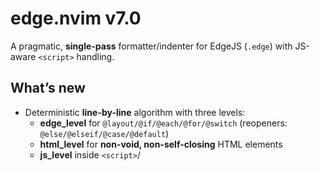 # edge.nvim v7.0

A pragmatic, **single-pass** formatter/indenter for EdgeJS (`.edge`) with JS-aware `<script>` handling.

## What’s new
- Deterministic **line-by-line** algorithm with three levels:
  - **edge_level** for `@layout/@if/@each/@for/@switch` (reopeners: `@else/@elseif/@case/@default`)
  - **html_level** for **non-void, non-self-closing** HTML elements
  - **js_level** inside `<script>`/**<style>** using **brace-based** indentation (`{}`), plus `else/catch/finally` as re-openers
- Handles mixed content: Edge + HTML + inline JS.
- Honors your `shiftwidth` (fallback 2).

## Setup
```lua
require("edge").setup({
  -- indent_width = 2,
  -- layout_is_block = true,
})
```
